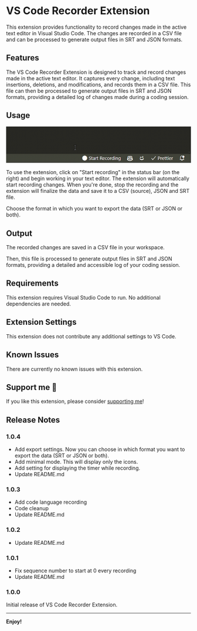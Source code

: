 # VS Code Recorder Extension

This extension provides functionality to record changes made in the active text editor in Visual Studio Code. The changes are recorded in a CSV file and can be processed to generate output files in SRT and JSON formats.

## Features

The VS Code Recorder Extension is designed to track and record changes made in the active text editor. It captures every change, including text insertions, deletions, and modifications, and records them in a CSV file. This file can then be processed to generate output files in SRT and JSON formats, providing a detailed log of changes made during a coding session.

## Usage

![VS Code Recorder Extension](img/preview.gif)

To use the extension, click on "Start recording" in the status bar (on the right) and begin working in your text editor. The extension will automatically start recording changes. When you're done, stop the recording and the extension will finalize the data and save it to a CSV (source), JSON and SRT file.

Choose the format in which you want to export the data (SRT or JSON or both).

## Output

The recorded changes are saved in a CSV file in your workspace.

Then, this file is processed to generate output files in SRT and JSON formats, providing a detailed and accessible log of your coding session.

## Requirements

This extension requires Visual Studio Code to run. No additional dependencies are needed.

## Extension Settings

This extension does not contribute any additional settings to VS Code.

## Known Issues

There are currently no known issues with this extension.

## Support me 💸

If you like this extension, please consider [supporting me](https://www.paypal.com/donate/?hosted_button_id=D5EUDQ5VEJCSL)!

## Release Notes

### 1.0.4

- Add export settings. Now you can choose in which format you want to export the data (SRT or JSON or both).
- Add minimal mode. This will display only the icons.
- Add setting for displaying the timer while recording.
- Update README.md

### 1.0.3

- Add code language recording
- Code cleanup
- Update README.md

### 1.0.2

- Update README.md

### 1.0.1

- Fix sequence number to start at 0 every recording
- Update README.md

### 1.0.0

Initial release of VS Code Recorder Extension.

---

**Enjoy!**
